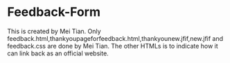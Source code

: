 # Feedback-Form
This is created by Mei Tian.
Only feedback.html,thankyoupageforfeedback.html,thankyounew.jfif,new.jfif and feedback.css are done by Mei Tian. The other HTMLs is to indicate how it can link back as an official website.
